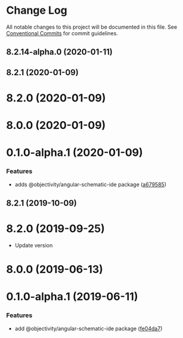 # Change Log

All notable changes to this project will be documented in this file.
See [Conventional Commits](https://conventionalcommits.org) for commit guidelines.

## 8.2.14-alpha.0 (2020-01-11)



## 8.2.1 (2020-01-09)



# 8.2.0 (2020-01-09)



# 8.0.0 (2020-01-09)



# 0.1.0-alpha.1 (2020-01-09)


### Features

* adds @objectivity/angular-schematic-ide package ([a679585](https://github.com/ObjectivityLtd/angular-schematics/commit/a679585f62f8c75b6853fd226ce33c50f8c1d4aa))






## 8.2.1 (2019-10-09)



# 8.2.0 (2019-09-25)

* Update version

# 8.0.0 (2019-06-13)



# 0.1.0-alpha.1 (2019-06-11)


### Features

* add @objectivity/angular-schematic-ide package ([fe04da7](https://github.com/ObjectivityLtd/angular-schematics/commit/fe04da7))
